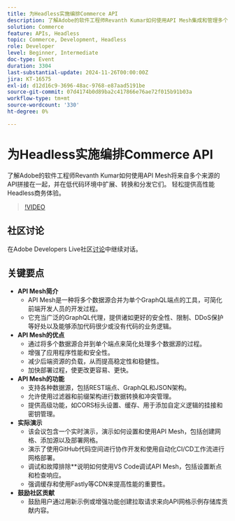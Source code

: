 ```yaml
---
title: 为Headless实施编排Commerce API
description: 了解Adobe的软件工程师Revanth Kumar如何使用API Mesh集成和管理多个数据源，以实现高性能Headless商务体验，并获得增强的安全性、性能和简化开发等优势。
solution: Commerce
feature: APIs, Headless
topic: Commerce, Development, Headless
role: Developer
level: Beginner, Intermediate
doc-type: Event
duration: 3304
last-substantial-update: 2024-11-26T00:00:00Z
jira: KT-16575
exl-id: d12d16c9-3696-48ac-9768-e87aad5191be
source-git-commit: 07d4174b0d89ba2c417866e76ae72f015b91b03a
workflow-type: tm+mt
source-wordcount: '330'
ht-degree: 0%

---
```


# 为Headless实施编排Commerce API

了解Adobe的软件工程师Revanth Kumar如何使用API Mesh将来自多个来源的API拼接在一起，并在低代码环境中扩展、转换和分发它们。 轻松提供高性能Headless商务体验。

>[!VIDEO](https://video.tv.adobe.com/v/3440402/?learn=on&enablevpops)

## 社区讨论

在Adobe Developers Live社区[讨论](https://adobe.ly/40IDxO9)中继续对话。

## 关键要点

* **API Mesh简介**
   * API Mesh是一种将多个数据源合并为单个GraphQL端点的工具，可简化前端开发人员的开发过程。
   * 它充当广泛的GraphQL代理，提供诸如更好的安全性、限制、DDoS保护等好处以及能够添加代码很少或没有代码的业务逻辑。
* **API Mesh的优点**
   * 通过将多个数据源合并到单个端点来简化处理多个数据源的过程。
   * 增强了应用程序性能和安全性。
   * 减少后端资源的负载，从而提高稳定性和稳健性。
   * 加快部署过程，使更改更容易、更快。
* **API Mesh的功能**
   * 支持各种数据源，包括REST端点、GraphQL和JSON架构。
   * 允许使用过滤器和前缀架构进行数据转换和冲突管理。
   * 提供高级功能，如CORS标头设置、缓存、用于添加自定义逻辑的挂接和密钥管理。
* **实际演示**
   * 该会议包含一个实时演示，演示如何设置和使用API Mesh，包括创建网格、添加源以及部署网格。
   * 演示了使用GitHub代码空间进行协作开发和使用自动化CI/CD工作流进行网格部署。
   * 调试和故障排除**说明如何使用VS Code调试API Mesh，包括设置断点和检查响应。
   * 强调缓存和使用Fastly等CDN来提高性能的重要性。
* **鼓励社区贡献**
   * 鼓励用户通过用新示例或增强功能创建拉取请求来向API网格示例存储库贡献内容。
